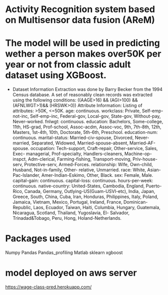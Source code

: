 # Activity Recognition system based on Multisensor data fusion (AReM) 
# The model will be used in predicting wether a person makes over50K per year or not from classic adult dataset using XGBoost.

* Dataset Information
Extraction was done by Barry Becker from the 1994 Census
database. A set of reasonably clean records was extracted using
the
following conditions: ((AAGE&gt;16) &amp;&amp; (AGI&gt;100) &amp;&amp;
(AFNLWGT&gt;1)&amp;&amp; (HRSWK&gt;0))
Attribute Information:
Listing of attributes: &gt;50K, &lt;=50K.
age: continuous.
workclass: Private, Self-emp-not-inc, Self-emp-inc, Federal-gov,
Local-gov, State-gov, Without-pay, Never-worked.
fnlwgt: continuous.
education: Bachelors, Some-college, 11th, HS-grad, Prof-school,
Assoc-acdm, Assoc-voc, 9th, 7th-8th, 12th, Masters, 1st-4th, 10th,
Doctorate, 5th-6th, Preschool.
education-num: continuous.
marital-status: Married-civ-spouse, Divorced, Never-married,
Separated, Widowed, Married-spouse-absent, Married-AF-spouse.
occupation: Tech-support, Craft-repair, Other-service, Sales, Exec-
managerial, Prof-specialty, Handlers-cleaners, Machine-op-inspct,
Adm-clerical, Farming-fishing, Transport-moving, Priv-house-serv,
Protective-serv, Armed-Forces.
relationship: Wife, Own-child, Husband, Not-in-family, Other-
relative,
Unmarried.
race: White, Asian-Pac-Islander, Amer-Indian-Eskimo, Other, Black.
sex: Female, Male.
capital-gain: continuous.
capital-loss: continuous.
hours-per-week: continuous.
native-country: United-States, Cambodia, England, Puerto-Rico,
Canada, Germany, Outlying-US(Guam-USVI-etc), India, Japan,
Greece, South, China, Cuba, Iran, Honduras, Philippines, Italy,
Poland, Jamaica, Vietnam, Mexico, Portugal, Ireland, France,
Dominican-Republic, Laos, Ecuador, Taiwan, Haiti, Columbia,
Hungary, Guatemala, Nicaragua, Scotland, Thailand, Yugoslavia,
El-
Salvador, Trinadad&amp;Tobago, Peru, Hong, Holand-Netherlands.

# Packages used
Numpy
Pandas
Pandas_profiling
Matlab
sklearn
xgboost



# model deployed on aws server 
https://wage-class-pred.herokuapp.com/
